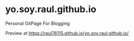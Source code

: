 # yo.soy.raul.github.io
Personal GitPage For Blogging

Preview at https://raul76115.github.io/yo.soy.raul.github.io/
